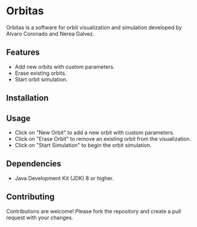 # Orbitas

Orbitas is a software for orbit visualization and simulation developed by Alvaro Coronado and Nerea Galvez.

## Features

- Add new orbits with custom parameters.
- Erase existing orbits.
- Start orbit simulation.

## Installation

## Usage

- Click on "New Orbit" to add a new orbit with custom parameters.
- Click on "Erase Orbit" to remove an existing orbit from the visualization.
- Click on "Start Simulation" to begin the orbit simulation.

## Dependencies

- Java Development Kit (JDK) 8 or higher.

## Contributing

Contributions are welcome! Please fork the repository and create a pull request with your changes.
